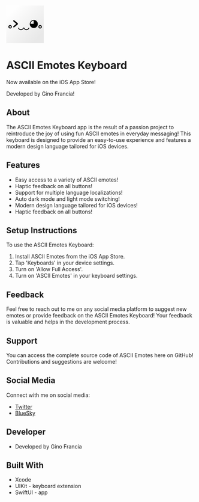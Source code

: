<div>
  <img src="https://raw.githubusercontent.com/ActualFrancia/Ascii-Emotes-Keyboard/cd07b92048af242a5dc7676f4184d36b34b8d37b/Ascii%20Emotes%20Keyboard/Assets.xcassets/InternalAppIcon.imageset/AppIcon~ios-marketing.png" alt="Ascii Emotes App Icon" width="100" height="100">
  <h1>ASCII Emotes Keyboard</h1>
</div>
<p>Now available on the iOS App Store!</p>
<p>Developed by Gino Francia!</p>

## About

The ASCII Emotes Keyboard app is the result of a passion project to reintroduce the joy of using fun ASCII emotes in everyday messaging! This keyboard is designed to provide an easy-to-use experience and features a modern design language tailored for iOS devices.

## Features

- Easy access to a variety of ASCII emotes!
- Haptic feedback on all buttons!
- Support for multiple language localizations!
- Auto dark mode and light mode switching!
- Modern design language tailored for iOS devices!
- Haptic feedback on all buttons!

## Setup Instructions

To use the ASCII Emotes Keyboard:

1. Install ASCII Emotes from the iOS App Store.
2. Tap 'Keyboards' in your device settings.
3. Turn on 'Allow Full Access'.
4. Turn on 'ASCII Emotes' in your keyboard settings.

## Feedback

Feel free to reach out to me on any social media platform to suggest new emotes or provide feedback on the ASCII Emotes Keyboard! Your feedback is valuable and helps in the development process.

## Support

You can access the complete source code of ASCII Emotes here on GitHub! Contributions and suggestions are welcome!

## Social Media

Connect with me on social media:
- [Twitter](https://twitter.com/actualfrancia)
- [BlueSky](https://bsky.app/profile/francia.bsky.social)

## Developer

- Developed by Gino Francia

## Built With

- Xcode
- UIKit - keyboard extension
- SwiftUI - app
